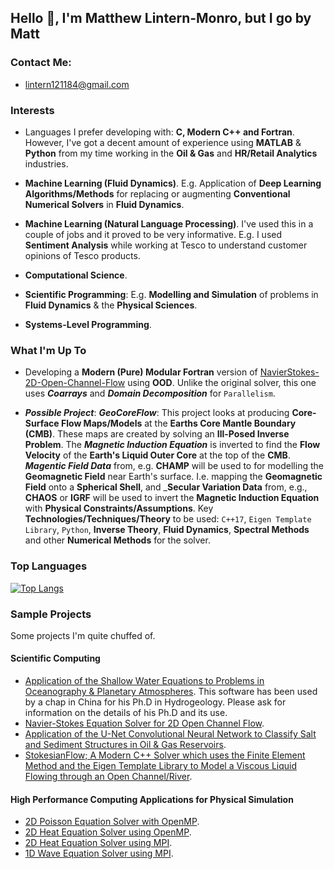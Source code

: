 ## Hello 👋, I'm Matthew Lintern-Monro, but I go by Matt

### Contact Me:

* <lintern121184@gmail.com>
 

### Interests
- Languages I prefer developing with: __C, Modern C++ and Fortran__. However, I've got a decent amount of experience using __MATLAB__ & __Python__ from my time working in the __Oil & Gas__ and __HR/Retail Analytics__ industries.
  

- __Machine Learning (Fluid Dynamics)__. E.g. Application of __Deep Learning Algorithms/Methods__ for replacing or augmenting __Conventional Numerical Solvers__ in __Fluid Dynamics__.
- __Machine Learning (Natural Language Processing)__. I've used this in a couple of jobs and it proved to be very informative. E.g. I used __Sentiment Analysis__ while working at Tesco to understand customer opinions of Tesco products.
- __Computational Science__. 
- __Scientific Programming__: E.g. __Modelling and Simulation__ of problems in __Fluid Dynamics__ & the __Physical Sciences__.
- __Systems-Level Programming__.


### What I'm Up To

* Developing a __Modern (Pure) Modular Fortran__ version of [NavierStokes-2D-Open-Channel-Flow](https://github.com/MRLintern/NavierStokes-2D-Open-Channel-Flow) using __OOD__. Unlike the original solver, this one uses ___Coarrays___ and ___Domain Decomposition___ for `Parallelism`.

 
* ___Possible Project___: ___GeoCoreFlow___: This project looks at producing __Core-Surface Flow Maps/Models__ at the __Earths Core Mantle Boundary (CMB)__. These maps are created by solving an __Ill-Posed Inverse Problem__. The ___Magnetic Induction Equation___ is inverted to find the __Flow Velocity__ of the __Earth's Liquid Outer Core__ at the top of the __CMB__. ___Magentic Field Data___ from, e.g. __CHAMP__ will be used to for modelling the __Geomagnetic Field__ near Earth's surface. I.e. mapping the __Geomagnetic Field__ onto a __Spherical Shell__, and ___Secular Variation Data__ from, e.g., __CHAOS__ or __IGRF__ will be used to invert the __Magnetic Induction Equation__ with __Physical Constraints/Assumptions__. Key __Technologies/Techniques/Theory__ to be used: `C++17`, `Eigen Template Library`, `Python`, __Inverse Theory__, __Fluid Dynamics__, __Spectral Methods__ and other __Numerical Methods__ for the solver.








### Top Languages
[![Top Langs](https://github-readme-stats.vercel.app/api/top-langs/?username=MRLintern&layout=compact&theme=rose_pine&hide=jupyter%20notebook,javascript,html)](https://github.com/anuraghazra/github-readme-stats)



  

### Sample Projects
Some projects I'm quite chuffed of.

#### Scientific Computing

- [Application of the Shallow Water Equations to Problems in Oceanography & Planetary Atmospheres](https://github.com/MRLintern/Shallow_Water_Equations). This software has been used by a chap in China for his Ph.D in Hydrogeology. Please ask for information on the details of his Ph.D and its use.
- [Navier-Stokes Equation Solver for 2D Open Channel Flow](https://github.com/MRLintern/NavierStokes-2D-ChannelFlow).
- [Application of the U-Net Convolutional Neural Network to Classify Salt and Sediment Structures in Oil & Gas Reservoirs](https://github.com/MRLintern/Salt_and_Sediment_Classification).
- [StokesianFlow; A Modern C++ Solver which uses the Finite Element Method and the Eigen Template Library to Model a Viscous Liquid Flowing through an Open Channel/River](https://github.com/MRLintern/StokesianFlow).

#### High Performance Computing Applications for Physical Simulation
- [2D Poisson Equation Solver with OpenMP](https://github.com/MRLintern/2D_Poisson_Equation_OpenMP).
- [2D Heat Equation Solver using OpenMP](https://github.com/MRLintern/2D-Heat-Equation_OpenMP).
- [2D Heat Equation Solver using MPI](https://github.com/MRLintern/2D_Heat_Equation-MPI).
- [1D Wave Equation Solver using MPI](https://github.com/MRLintern/1D_Wave-Equation-MPI).











                                                                                                       

  

  
    
 
